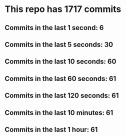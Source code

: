 # This repo has 1717 commits

## Commits in the last 1 second: 6
## Commits in the last 5 seconds: 30
## Commits in the last 10 seconds: 60
## Commits in the last 60 seconds: 61
## Commits in the last 120 seconds: 61
## Commits in the last 10 minutes: 61
## Commits in the last 1 hour: 61
